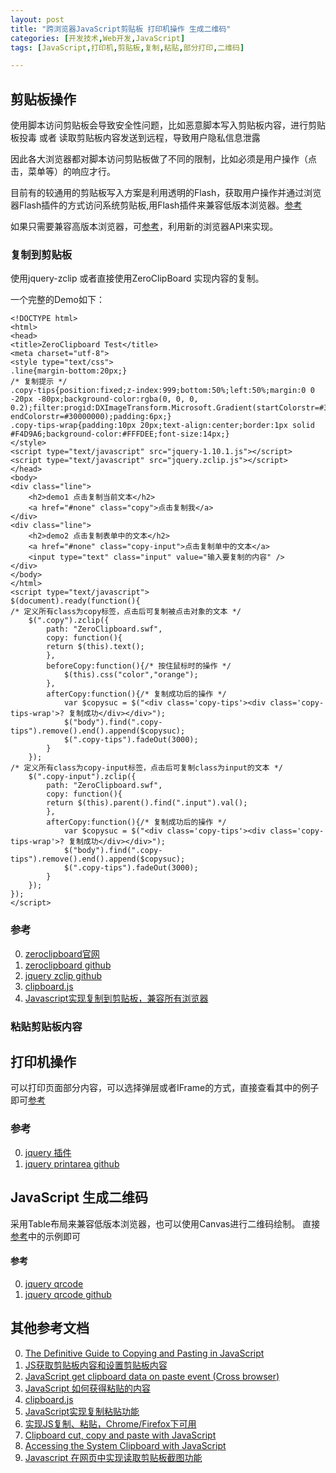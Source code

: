 ```yaml
---
layout: post
title: "跨浏览器JavaScript剪贴板 打印机操作 生成二维码"
categories: [开发技术,Web开发,JavaScript]
tags: [JavaScript,打印机,剪贴板,复制,粘贴,部分打印,二维码]

---
```


## 剪贴板操作

使用脚本访问剪贴板会导致安全性问题，比如恶意脚本写入剪贴板内容，进行剪贴板投毒 或者 读取剪贴板内容发送到远程，导致用户隐私信息泄露

因此各大浏览器都对脚本访问剪贴板做了不同的限制，比如必须是用户操作（点击，菜单等）的响应才行。

目前有的较通用的剪贴板写入方案是利用透明的Flash，获取用户操作并通过浏览器Flash插件的方式访问系统剪贴板,用Flash插件来兼容低版本浏览器。[参考](http://zeroclipboard.org/)

如果只需要兼容高版本浏览器，可[参考](http://zenorocha.github.io/clipboard.js/)，利用新的浏览器API来实现。


### 复制到剪贴板

使用jquery-zclip 或者直接使用ZeroClipBoard 实现内容的复制。

一个完整的Demo如下：	

	<!DOCTYPE html>
	<html>
	<head>
	<title>ZeroClipboard Test</title>
	<meta charset="utf-8">
	<style type="text/css">
	.line{margin-bottom:20px;}
	/* 复制提示 */
	.copy-tips{position:fixed;z-index:999;bottom:50%;left:50%;margin:0 0 -20px -80px;background-color:rgba(0, 0, 0, 0.2);filter:progid:DXImageTransform.Microsoft.Gradient(startColorstr=#30000000, endColorstr=#30000000);padding:6px;}
	.copy-tips-wrap{padding:10px 20px;text-align:center;border:1px solid #F4D9A6;background-color:#FFFDEE;font-size:14px;}
	</style>
	<script type="text/javascript" src="jquery-1.10.1.js"></script>
	<script type="text/javascript" src="jquery.zclip.js"></script>
	</head>
	<body>
	<div class="line">
		<h2>demo1 点击复制当前文本</h2>
		<a href="#none" class="copy">点击复制我</a>
	</div>
	<div class="line">
		<h2>demo2 点击复制表单中的文本</h2>
		<a href="#none" class="copy-input">点击复制单中的文本</a>
		<input type="text" class="input" value="输入要复制的内容" />
	</div>
	</body>
	</html>
	<script type="text/javascript">
	$(document).ready(function(){
	/* 定义所有class为copy标签，点击后可复制被点击对象的文本 */
		$(".copy").zclip({
			path: "ZeroClipboard.swf",
			copy: function(){
			return $(this).text();
			},
			beforeCopy:function(){/* 按住鼠标时的操作 */
				$(this).css("color","orange");
			},
			afterCopy:function(){/* 复制成功后的操作 */
				var $copysuc = $("<div class='copy-tips'><div class='copy-tips-wrap'>? 复制成功</div></div>");
				$("body").find(".copy-tips").remove().end().append($copysuc);
				$(".copy-tips").fadeOut(3000);
			}
		});
	/* 定义所有class为copy-input标签，点击后可复制class为input的文本 */
		$(".copy-input").zclip({
			path: "ZeroClipboard.swf",
			copy: function(){
			return $(this).parent().find(".input").val();
			},
			afterCopy:function(){/* 复制成功后的操作 */
				var $copysuc = $("<div class='copy-tips'><div class='copy-tips-wrap'>? 复制成功</div></div>");
				$("body").find(".copy-tips").remove().end().append($copysuc);
				$(".copy-tips").fadeOut(3000);
			}
		});
	});
	</script>

### 参考
0. [zeroclipboard官网](http://zeroclipboard.org/)
0. [zeroclipboard github](https://github.com/zeroclipboard/zeroclipboard)
0. [jquery zclip github](https://github.com/patricklodder/jquery-zclip)
0. [clipboard.js](http://zenorocha.github.io/clipboard.js/)
0. [Javascript实现复制到剪贴板，兼容所有浏览器](http://www.cnblogs.com/PeunZhang/p/3324727.html)

### 粘贴剪贴板内容



## 打印机操作

可以打印页面部分内容，可以选择弹层或者IFrame的方式，直接查看其中的例子即可[参考](https://github.com/RitsC/PrintArea)


### 参考
0. [jquery 插件](http://plugins.jquery.com/PrintArea/)
0. [jquery printarea github](https://github.com/RitsC/PrintArea)

## JavaScript 生成二维码

采用Table布局来兼容低版本浏览器，也可以使用Canvas进行二维码绘制。
直接[参考](https://github.com/jeromeetienne/jquery-qrcode)中的示例即可


#### 参考
0. [jquery qrcode](https://larsjung.de/jquery-qrcode/)
0. [jquery qrcode github](https://github.com/jeromeetienne/jquery-qrcode)

## 其他参考文档
0. [The Definitive Guide to Copying and Pasting in JavaScript](https://www.lucidchart.com/techblog/2014/12/02/definitive-guide-copying-pasting-javascript/)
0. [JS获取剪贴板内容和设置剪贴板内容](http://blog.sina.com.cn/s/blog_7ccfeb360100xki1.html)
0. [JavaScript get clipboard data on paste event (Cross browser)](http://stackoverflow.com/questions/2176861/javascript-get-clipboard-data-on-paste-event-cross-browser)
0. [JavaScript 如何获得粘贴的内容](http://www.zhihu.com/question/20747877)
0. [clipboard.js](http://zenorocha.github.io/clipboard.js/)
0. [JavaScript实现复制粘贴功能](http://blog.csdn.net/zenson_g/article/details/49510617)
0. [实现JS复制、粘贴，Chrome/Firefox下可用](http://blog.csdn.net/hackersaillen/article/details/45694181)
0. [Clipboard cut, copy and paste with JavaScript](http://www.geekpedia.com/tutorial126_Clipboard-cut-copy-and-paste-with-JavaScript.html)
0. [Accessing the System Clipboard with JavaScript](https://brooknovak.wordpress.com/2009/07/28/accessing-the-system-clipboard-with-javascript/)
0. [Javascript 在网页中实现读取剪贴板截图功能](http://www.jb51.net/article/50766.htm)